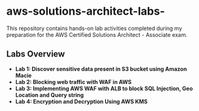 # aws-solutions-architect-labs-
This repository contains hands-on lab activities completed during my preparation for the AWS Certified Solutions Architect - Associate exam.
## Labs Overview
- **Lab 1: Discover sensitive data present in S3 bucket using Amazon Macie**
- **Lab 2: Blocking web traffic with WAF in AWS**
- **Lab 3: Implementing AWS WAF with ALB to block SQL Injection, Geo Location and Query string**
- **Lab 4: Encryption and Decryption Using AWS KMS**
